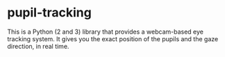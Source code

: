 # pupil-tracking
This is a Python (2 and 3) library that provides a webcam-based eye tracking system. It gives you the exact position of the pupils and the gaze direction, in real time.
